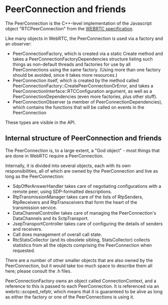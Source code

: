 <!-- go/cmark -->
<!--* freshness: {owner: 'hta' reviewed: '2021-05-07'} *-->

# PeerConnection and friends

The PeerConnection is the C++-level implementation of the Javascript
object "RTCPeerConnection" from the
[WEBRTC specification](https://w3c.github.io/webrtc-pc/).

Like many objects in WebRTC, the PeerConnection is used via a factory and an
observer:

 * PeerConnectionFactory, which is created via a static Create method and takes
   a PeerConnectionFactoryDependencies structure listing such things as
   non-default threads and factories for use by all PeerConnections using
   the same factory. (Using more than one factory should be avoided, since
   it takes more resources.)
 * PeerConnection itself, which is created by the method called
   PeerConnectionFactory::CreatePeerConnectionOrError, and takes a
   PeerConnectionInterface::RTCConfiguration argument, as well as
   a PeerConnectionDependencies (even more factories, plus other stuff).
 * PeerConnectionObserver (a member of PeerConnectionDependencies), which
   contains the functions that will be called on events in the PeerConnection

These types are visible in the API.

## Internal structure of PeerConnection and friends

The PeerConnection is, to a large extent, a "God object" - most things
that are done in WebRTC require a PeerConnection.

Internally, it is divided into several objects, each with its own
responsibilities, all of which are owned by the PeerConnection and live
as long as the PeerConnection:

 * SdpOfferAnswerHandler takes care of negotiating configurations with
   a remote peer, using SDP-formatted descriptions.
 * RtpTransmissionManager takes care of the lists of RtpSenders,
   RtpReceivers and RtpTransceivers that form the heart of the transmission
   service.
 * DataChannelController takes care of managing the PeerConnection's
   DataChannels and its SctpTransport.
 * JsepTransportController takes care of configuring the details of senders
   and receivers.
 * Call does management of overall call state.
 * RtcStatsCollector (and its obsolete sibling, StatsCollector) collects
   statistics from all the objects comprising the PeerConnection when
   requested.

There are a number of other smaller objects that are also owned by
the PeerConnection, but it would take too much space to describe them
all here; please consult the .h files.

PeerConnectionFactory owns an object called ConnectionContext, and a
reference to this is passed to each PeerConnection. It is referenced
via an webrtc::scoped_refptr, which means that it is guaranteed to be
alive as long as either the factory or one of the PeerConnections
is using it.

